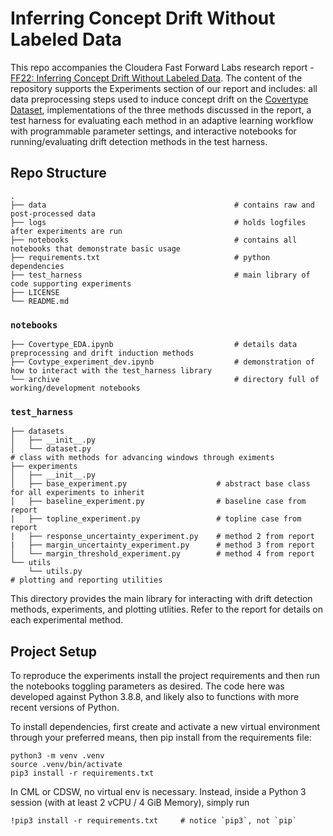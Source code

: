 # Inferring Concept Drift Without Labeled Data

This repo accompanies the Cloudera Fast Forward Labs research report - [FF22: Inferring Concept Drift Without Labeled Data](https://concept-drift.fastforwardlabs.com/). The content of the repository supports the Experiments section of our report and includes: all data preprocessing steps used to induce concept drift on the [Covertype Dataset](https://archive.ics.uci.edu/ml/datasets/covertype), implementations of the three methods discussed in the report, a test harness for evaluating each method in an adaptive learning workflow with programmable parameter settings, and interactive notebooks for running/evaluating drift detection methods in the test harness.

## Repo Structure

```
.
├── data                                          # contains raw and post-processed data
├── logs                                          # holds logfiles after experiments are run
├── notebooks                                     # contains all notebooks that demonstrate basic usage
├── requirements.txt                              # python dependencies
├── test_harness                                  # main library of code supporting experiments
├── LICENSE
└── README.md
```

### `notebooks`

```
├── Covertype_EDA.ipynb                           # details data preprocessing and drift induction methods
├── Covtype_experiment_dev.ipynb                  # demonstration of how to interact with the test_harness library
└── archive                                       # directory full of working/development notebooks
```

### `test_harness`

```
├── datasets
│   ├── __init__.py
│   └── dataset.py														# class with methods for advancing windows through eximents
├── experiments
│   ├── __init__.py
│   ├── base_experiment.py                    # abstract base class for all experiments to inherit
│   ├── baseline_experiment.py                # baseline case from report
|   ├── topline_experiment.py                 # topline case from report
|   ├── response_uncertainty_experiment.py    # method 2 from report
|   ├── margin_uncertainty_experiment.py      # method 3 from report
│   └── margin_threshold_experiment.py        # method 4 from report
└── utils
    └── utils.py															# plotting and reporting utilities
```

This directory provides the main library for interacting with drift detection methods, experiments, and plotting utlities. Refer to the report for details on each experimental method.

## Project Setup

To reproduce the experiments install the project requirements and then run the notebooks toggling parameters as desired. The code here was developed against Python 3.8.8, and likely also to functions with more recent versions of Python.

To install dependencies, first create and activate a new virtual environment through your preferred means, then pip install from the requirements file:

```
python3 -m venv .venv
source .venv/bin/activate
pip3 install -r requirements.txt
```

In CML or CDSW, no virtual env is necessary. Instead, inside a Python 3 session (with at least 2 vCPU / 4 GiB Memory), simply run

```
!pip3 install -r requirements.txt     # notice `pip3`, not `pip`
```

